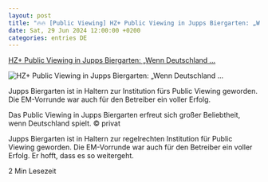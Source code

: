 ```yaml
---
layout: post
title: "🔥🔥 [Public Viewing] HZ+ Public Viewing in Jupps Biergarten: „Wenn Deutschland ..."
date: Sat, 29 Jun 2024 12:00:00 +0200
categories: entries DE
---
```

[HZ+ Public Viewing in Jupps Biergarten: „Wenn Deutschland ...](https://www.halternerzeitung.de/haltern/public-viewing-em-2024-jupps-biergarten-haltern-am-see-w900568-3001244280/)

![HZ+ Public Viewing in Jupps Biergarten: „Wenn Deutschland ...](https://www.halternerzeitung.de/wp-content/uploads/2024/06/28/14/630_0900_3882915_IMG_1962-1648x824.jpg)

Jupps Biergarten ist in Haltern zur Institution fürs Public Viewing geworden. Die EM-Vorrunde war auch für den Betreiber ein voller Erfolg.

Das Public Viewing in Jupps Biergarten erfreut sich großer Beliebtheit, wenn Deutschland spielt. © privat

Jupps Biergarten ist in Haltern zur regelrechten Institution für Public Viewing geworden. Die EM-Vorrunde war auch für den Betreiber ein voller Erfolg. Er hofft, dass es so weitergeht.

2 Min Lesezeit

